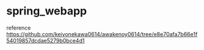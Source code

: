 # spring_webapp

reference
https://github.com/keiyonekawa0614/awakenoy0614/tree/e8e70afa7b66e1f54019857dcdae5279b0bce4d1
